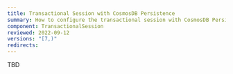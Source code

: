 ```yaml
---
title: Transactional Session with CosmosDB Persistence
summary: How to configure the transactional session with CosmosDB Persistence
component: TransactionalSession
reviewed: 2022-09-12
versions: "[7,)"
redirects:
---
```


TBD